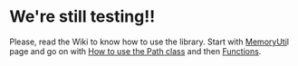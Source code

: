 # We're still testing!!

Please, read the Wiki to know how to use the library. Start with [MemoryUti](https://github.com/Triodesabios/meleros-paw/wiki/MemoryUtils)l page and go on with [How to use the Path class](https://github.com/Triodesabios/meleros-paw/wiki/How-to-use-the-Path-class) and then [Functions](https://github.com/Triodesabios/meleros-paw/wiki/Functions).
